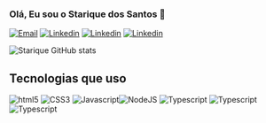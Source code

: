 ### Olá, Eu sou o Starique dos Santos 👋
[![Email](https://img.shields.io/badge/Gmail-D14836?style=for-the-badge&logo=gmail&logoColor=white)](https://mail.google.com/mail/u/0/?tab=im#sent)
[![Linkedin](https://img.shields.io/badge/LinkedIn-0077B5?style=for-the-badge&logo=linkedin&logoColor=white)](https://)
[![Linkedin](https://img.shields.io/badge/Facebook-1877F2?style=for-the-badge&logo=facebook&logoColor=white)]()
[![Linkedin](https://img.shields.io/badge/Instagram-E4405F?style=for-the-badge&logo=instagram&logoColor=white)](https://)

![Starique GitHub stats](https://github-readme-stats.vercel.app/api?username=starickdossantos&show_icons=true&theme=dracula)

## Tecnologias que uso 

<div style="">
<img alt="html5" src="https://img.shields.io/badge/HTML5-E34F26?style=for-the-badge&logo=html5&logoColor=white"/>
<img alt="CSS3" src="    https://img.shields.io/badge/CSS3-1572B6?style=for-the-badge&logo=css3&logoColor=white"/>
<img alt="Javascript" src="https://img.shields.io/badge/JavaScript-F7DF1E?style=for-the-badge&logo=javascript&logoColor=black"/><img alt="NodeJS" src="https://img.shields.io/badge/Node.js-43853D?style=for-the-badge&logo=node.js&logoColor=white"/>
<img alt="Typescript" src="https://img.shields.io/badge/TypeScript-007ACC?style=for-the-badge&logo=typescript&logoColor=white"/>
<img alt="Typescript" src="    https://img.shields.io/badge/React_Native-20232A?style=for-the-badge&logo=react&logoColor=61DAFB"/>
<img alt="Typescript" src="    https://img.shields.io/badge/MySQL-00000F?style=for-the-badge&logo=mysql&logoColor=white"/>
</div> 
